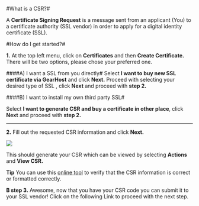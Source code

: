 #What is a CSR?#

A **Certificate Signing Request** is a message sent from an applicant (You) to a certificate authority (SSL vendor) in order to apply for a digital identity certificate (SSL).

#How do I get started?#



**1.** At the top left menu, click on **Certificates**
and then **Create Certificate.**
There will be two options, please chose your preferred one.


####A) I want a SSL from you directly#
Select **I want to buy new SSL certificate via GearHost** and click **Next.** Proceed with selecting your desired type of SSL , click **Next** and proceed with **step 2.**


####B) I want to install my own third party SSL#

Select **I want to generate CSR and buy a certificate in other place**, click **Next** and proceed with **step 2.**

----------




**2.**  Fill out the requested CSR information and click **Next.** 


<img src="https://raw.githubusercontent.com/GearHost/docs/master/Images/csr1.png" />

This should generate your CSR which can be viewed by selecting **Actions** and **View CSR.** 

**Tip** You can use this [online tool](https://www.sslshopper.com/csr-decoder.html ) to verify that the CSR information is correct or formatted correctly.

**B step 3.** Awesome, now that you have your CSR code you can submit it to your SSL vendor!
Click on the following Link to proceed with the next step. 
